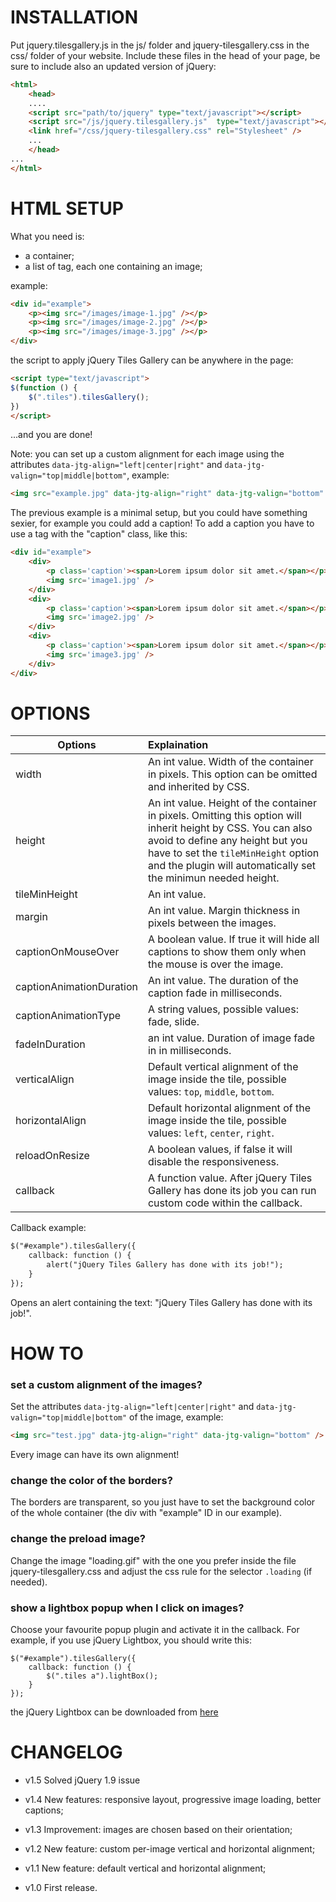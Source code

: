 INSTALLATION
============

Put jquery.tilesgallery.js in the js/ folder and jquery-tilesgallery.css in the css/ folder of your website. Include these files in the head of your page, be sure to include also an updated version of jQuery:

``` HTML
<html>
	<head>
	....
	<script src="path/to/jquery" type="text/javascript"></script>
	<script src="/js/jquery.tilesgallery.js"  type="text/javascript"></script>
	<link href="/css/jquery-tilesgallery.css" rel="Stylesheet" />
	...
	</head>
...
</html>
```



HTML SETUP
==========

What you need is:

- a container;
- a list of tag, each one containing an image;

example:

``` HTML
<div id="example">
    <p><img src="/images/image-1.jpg" /></p>
    <p><img src="/images/image-2.jpg" /></p>
    <p><img src="/images/image-3.jpg" /></p>        
</div>
```

the script to apply jQuery Tiles Gallery can be anywhere in the page:

``` HTML
<script type="text/javascript">
$(function () {
    $(".tiles").tilesGallery();
})
</script>
```

...and you are done!

Note: you can set up a custom alignment for each image using the attributes `data-jtg-align="left|center|right"` and `data-jtg-valign="top|middle|bottom"`, example:

``` HTML
<img src="example.jpg" data-jtg-align="right" data-jtg-valign="bottom" />
```

The previous example is a minimal setup, but you could have something sexier, for example you could add a caption! To add a caption you have to use a tag with the "caption" class, like this:

``` HTML
<div id="example">
	<div>
	    <p class='caption'><span>Lorem ipsum dolor sit amet.</span></p>
	    <img src='image1.jpg' />
	</div>
	<div>
	    <p class='caption'><span>Lorem ipsum dolor sit amet.</span></p>
	    <img src='image2.jpg' />
	</div>
	<div>
	    <p class='caption'><span>Lorem ipsum dolor sit amet.</span></p>
	    <img src='image3.jpg' />
	</div>
</div>
```

OPTIONS
=======
| Options       | Explaination |
| ------------- |:-------------|
|width| An int value. Width of the container in pixels. This option can be omitted and inherited by CSS.  |
|height| An int value. Height of the container in pixels. Omitting this option will inherit height by CSS. You can also avoid to define any height but you have to set the `tileMinHeight` option and the plugin will automatically set the minimun needed height.  |
|tileMinHeight| An int value.  |
|margin| An int value. Margin thickness in pixels between the images.  |
|captionOnMouseOver| A boolean value. If true it will hide all captions to show them only when the mouse is over the image.  |
|captionAnimationDuration| An int value. The duration of the caption fade in milliseconds.  |
|captionAnimationType| A string values, possible values: fade, slide.  |
|fadeInDuration| an int value. Duration of image fade in in milliseconds.  |
|verticalAlign| Default vertical alignment of the image inside the tile, possible values: `top`, `middle`, `bottom`.  |
|horizontalAlign| Default horizontal alignment of the image inside the tile, possible values: `left`, `center`, `right`.  |
|reloadOnResize| A boolean values, if false it will disable the responsiveness.  |
|callback| A function value. After jQuery Tiles Gallery has done its job you can run custom code within the callback. |

Callback example:
``` HTML
$("#example").tilesGallery({ 
	callback: function () {
		alert("jQuery Tiles Gallery has done with its job!");
	}
});
```

Opens an alert containing the text: "jQuery Tiles Gallery has done with its job!".

HOW TO
=========

### set a custom alignment of the images?

Set the attributes `data-jtg-align="left|center|right"` and `data-jtg-valign="top|middle|bottom"` of the image, example:

``` HTML
<img src="test.jpg" data-jtg-align="right" data-jtg-valign="bottom" />
```

Every image can have its own alignment!


### change the color of the borders? 

The borders are transparent, so you just have to set the background color of the whole container (the div with "example" ID in our example).

### change the preload image?

Change the image "loading.gif" with the one you prefer inside the file jquery-tilesgallery.css and adjust the css rule for the selector `.loading` (if needed).

### show a lightbox popup when I click on images?

Choose your favourite popup plugin and activate it in the callback. For example, if you use jQuery Lightbox, you should write this:

```
$("#example").tilesGallery({
    callback: function () {
        $(".tiles a").lightBox();
    }
});
```

the jQuery Lightbox can be downloaded from [here](http://leandrovieira.com/projects/jquery/lightbox/)
	
CHANGELOG
=========
	
- v1.5 Solved jQuery 1.9 issue

- v1.4 New features: responsive layout, progressive image loading, better captions;

- v1.3 Improvement: images are chosen based on their orientation;

- v1.2 New feature: custom per-image vertical and horizontal alignment;

- v1.1 New feature: default vertical and horizontal alignment;

- v1.0 First release. 

